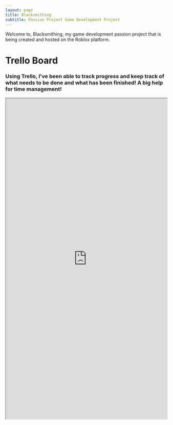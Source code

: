 ```yaml
---
layout: page
title: Blacksmithing
subtitle: Passion Project Game Development Project
---
```


Welcome to, Blacksmithing, my game development passion project that is being created and hosted on the Roblox platform.


# Trello Board

### Using Trello, I've been able to track progress and keep track of what needs to be done and what has been finished! A big help for time management!

<div class="TrelloBoard">
<iframe src="https://trello.com/b/sNiWRDP8.html" width = "100%" height = "1000px" alt="TrelloBoard">Game Progress Board</iframe>
</div>
